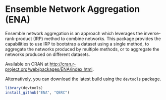 Ensemble Network Aggregation (ENA)
===

Ensemble network aggregation is an approach which leverages the inverse-rank-product (IRP) method to combine networks. This package provides the capabilities to use IRP to bootstrap a dataset using a single method, to aggregate the networks produced by multiple methods, or to aggregate the networks produced on different datasets.

Available on CRAN at http://cran.r-project.org/web/packages/ENA/index.html.

Alternatively, you can download the latest build using the `devtools` package.

```r
library(devtools)
install_github("ENA", "QBRC")
```
